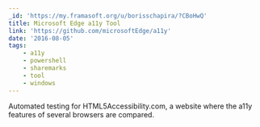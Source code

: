```yaml
---
_id: 'https://my.framasoft.org/u/borisschapira/?CBoHwQ'
title: Microsoft Edge a11y Tool
link: 'https://github.com/microsoftEdge/a11y'
date: '2016-08-05'
tags:
    - a11y
    - powershell
    - sharemarks
    - tool
    - windows
---
```


<div class="markdown"><p>Automated testing for HTML5Accessibility.com, a website where the a11y features of several browsers are compared.
</p></div>
